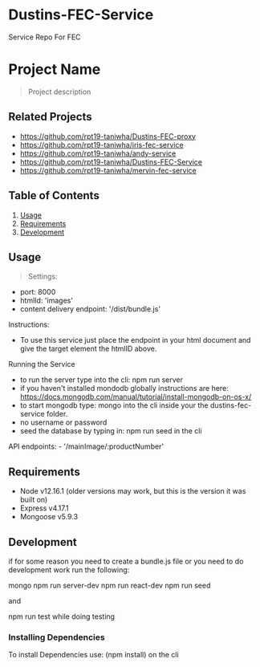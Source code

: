 # Dustins-FEC-Service
Service Repo For FEC
# Project Name

> Project description

## Related Projects
  - https://github.com/rpt19-taniwha/Dustins-FEC-proxy
  - https://github.com/rpt19-taniwha/iris-fec-service
  - https://github.com/rpt19-taniwha/andy-service
  - https://github.com/rpt19-taniwha/Dustins-FEC-Service
  - https://github.com/rpt19-taniwha/mervin-fec-service

## Table of Contents

1. [Usage](#Usage)
1. [Requirements](#requirements)
1. [Development](#development)

## Usage

> Settings:
  - port: 8000
  - htmlId: 'images'
  - content delivery endpoint: '/dist/bundle.js'

  Instructions:
  - To use this service just place the endpoint in your html document and give the target element the htmlID above.

  Running the Service
  - to run the server type into the cli: npm run server
  - if you haven't installed mondodb globally instructions are here: https://docs.mongodb.com/manual/tutorial/install-mongodb-on-os-x/
  - to start mongodb type: mongo into the cli inside your the dustins-fec-service folder.
  - no username or password
  - seed the database by typing in: npm run seed in the cli

  API endpoints:
    - '/mainImage/:productNumber'



## Requirements

- Node v12.16.1 (older versions may work, but this is the version it was built on)
- Express v4.17.1
- Mongoose v5.9.3



## Development

if for some reason you need to create a bundle.js file or you need to do development work run the following:

mongo
npm run server-dev
npm run react-dev
npm run seed

and

npm run test while doing testing




### Installing Dependencies
To install Dependencies use: (npm install) on the cli





